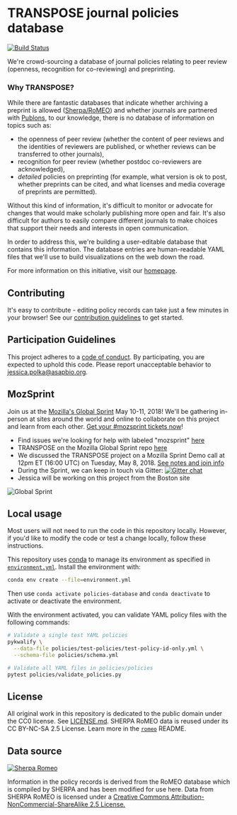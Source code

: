 # TRANSPOSE journal policies database

[![Build Status](https://travis-ci.com/transpose-publishing/policies-database.svg?branch=master)](https://travis-ci.com/transpose-publishing/policies-database)

We're crowd-sourcing a database of journal policies relating to peer review (openness, recognition for co-reviewing) and preprinting.

### Why TRANSPOSE?

While there are fantastic databases that indicate whether archiving a preprint is allowed ([Sherpa/RoMEO](http://www.sherpa.ac.uk/romeo/search.php)) and whether journals are partnered with [Publons](https://publons.com/journal/?order_by=reviews), to our knowledge, there is no database of information on topics such as:
- the openness of peer review (whether the content of peer reviews and the identities of reviewers are published, or whether reviews can be transferred to other journals), 
- recognition for peer review (whether postdoc co-reviewers are acknowledged), 
- _detailed_ policies on preprinting (for example, what version is ok to post, whether preprints can be cited, and what licenses and media coverage of preprints are permitted).

Without this kind of information, it's difficult to monitor or advocate for changes that would make scholarly publishing more open and fair. It's also difficult for authors to easily compare different journals to make choices that support their needs and interests in open communication.

In order to address this, we're building a user-editable database that contains this information. The database entries are human-readable YAML files that we'll use to build visualizations on the web down the road.

For more information on this initiative, visit our [homepage](http://transpose-publishing.github.io).

## Contributing

It's easy to contribute - editing policy records can take just a few minutes in your browser! See our [contribution guidelines](CONTRIBUTING.md) to get started.

## Participation Guidelines

This project adheres to a [code of conduct](CODE_OF_CONDUCT.md). By participating, you are expected to uphold this code. Please report unacceptable behavior to jessica.polka@asapbio.org.

## MozSprint

Join us at the [Mozilla's Global Sprint](http://mzl.la/global-sprint/) May 10-11, 2018! We'll be gathering in-person at sites around the world and online to collaborate on this project and learn from each other. [Get your #mozsprint tickets now](http://mzl.la/global-sprint/)!
- Find issues we're looking for help with labeled "mozsprint" [here](https://github.com/transpose-publishing/policies-database/issues)
- TRANSPOSE on the Mozilla Global Sprint repo [here](https://github.com/mozilla/global-sprint/issues/269)
- We discussed the TRANSPOSE project on a Mozilla Sprint Demo call at 12pm ET (16:00 UTC) on Tuesday, May 8, 2018. [See notes and join info](https://public.etherpad-mozilla.org/p/ol5-demos-b)
- During the Sprint, we can keep in touch via Gitter: [![Gitter chat](https://badges.gitter.im/gitterHQ/gitter.png)](https://gitter.im/transpose-publishing/Lobby#)
- Jessica will be working on this project from the Boston site

![Global Sprint](https://user-images.githubusercontent.com/617994/37716586-3b0397a0-2cf5-11e8-8c6f-bad01f67f50e.jpg)

## Local usage

Most users will not need to run the code in this repository locally.
However, if you'd like to modify the code or test a change locally, follow these instructions.

This repository uses [conda](http://conda.pydata.org/docs/) to manage its environment as specified in [`environment.yml`](environment.yml).
Install the environment with:

```sh
conda env create --file=environment.yml
```

Then use `conda activate policies-database` and `conda deactivate` to activate or deactivate the environment.

With the environment activated, you can validate YAML policy files with the following commands:

```sh
# Validate a single test YAML policies
pykwalify \
  --data-file policies/test-policies/test-policy-id-only.yml \
  --schema-file policies/schema.yml

# Validate all YAML files in policies/policies
pytest policies/validate_policies.py
```

## License

All original work in this repository is dedicated to the public domain under the CC0 license.
See [LICENSE.md](LICENSE.md).
SHERPA RoMEO data is reused under its CC BY-NC-SA 2.5 License.
Learn more in the [`romeo`](romeo) README.

## Data source
[![Sherpa Romeo](https://github.com/transpose-publishing/transpose-publishing.github.io/blob/master/images/romeosmall.gif)](http://www.sherpa.ac.uk/RoMEO.php)

Information in the policy records is derived from the RoMEO database which is compiled by SHERPA and has been modified for use here. Data from SHERPA RoMEO is licensed under a [Creative Commons Attribution-NonCommercial-ShareAlike 2.5 License.](https://creativecommons.org/licenses/by-nc-sa/2.5/)
